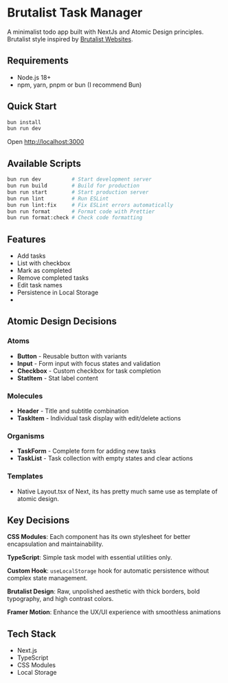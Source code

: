 # Brutalist Task Manager

A minimalist todo app built with NextJs and Atomic Design principles.
Brutalist style inspired by [Brutalist Websites](https://brutalistwebsites.com/).

## Requirements

- Node.js 18+
- npm, yarn, pnpm or bun (I recommend Bun)

## Quick Start

```bash
bun install
bun run dev
```

Open [http://localhost:3000](http://localhost:3000)

## Available Scripts

```bash
bun run dev          # Start development server
bun run build        # Build for production
bun run start        # Start production server
bun run lint         # Run ESLint
bun run lint:fix     # Fix ESLint errors automatically
bun run format       # Format code with Prettier
bun run format:check # Check code formatting

```
## Features
- Add tasks
- List with checkbox
- Mark as completed
- Remove completed tasks
- Edit task names
- Persistence in Local Storage
- 

## Atomic Design Decisions

### Atoms

- **Button** - Reusable button with variants
- **Input** - Form input with focus states and validation
- **Checkbox** - Custom checkbox for task completion
- **StatItem** - Stat label content 


### Molecules

- **Header** - Title and subtitle combination
- **TaskItem** - Individual task display with edit/delete actions

### Organisms

- **TaskForm** - Complete form for adding new tasks
- **TaskList** - Task collection with empty states and clear actions

### Templates

- Native Layout.tsx of Next, its has pretty much same use as template of atomic design.

## Key Decisions

**CSS Modules**: Each component has its own stylesheet for better encapsulation and maintainability.

**TypeScript**: Simple task model with essential utilities only.

**Custom Hook**: `useLocalStorage` hook for automatic persistence without complex state management.

**Brutalist Design**: Raw, unpolished aesthetic with thick borders, bold typography, and high contrast colors.

**Framer Motion**: Enhance the UX/UI experience with smoothless animations

## Tech Stack

- Next.js
- TypeScript
- CSS Modules
- Local Storage

```

```
